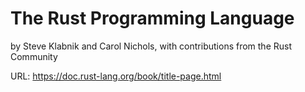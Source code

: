 # The Rust Programming Language
by Steve Klabnik and Carol Nichols, with contributions from the Rust Community<p>
URL: https://doc.rust-lang.org/book/title-page.html

